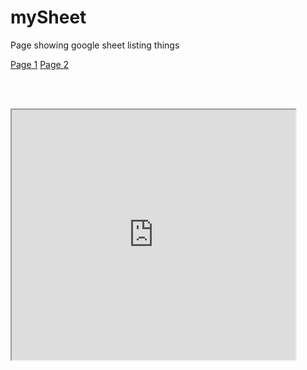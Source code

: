 # mySheet
Page showing google sheet listing things
<nav>
<a href="pageone.html">Page 1</a>
<a href="pagetwo.html">Page 2</a>
</nav>

<br></br>
<iframe src="https://docs.google.com/spreadsheets/d/e/2PACX-1vQFoScCD9ajngZA12tWH9e3lcXZewrMhi6mV3EZHdQWqWwkTTrP66aE8BW7HYMTxVq8YP6VdhP0rWUG/pubhtml?gid=0&single=true" width="90%" height="400"></iframe>
